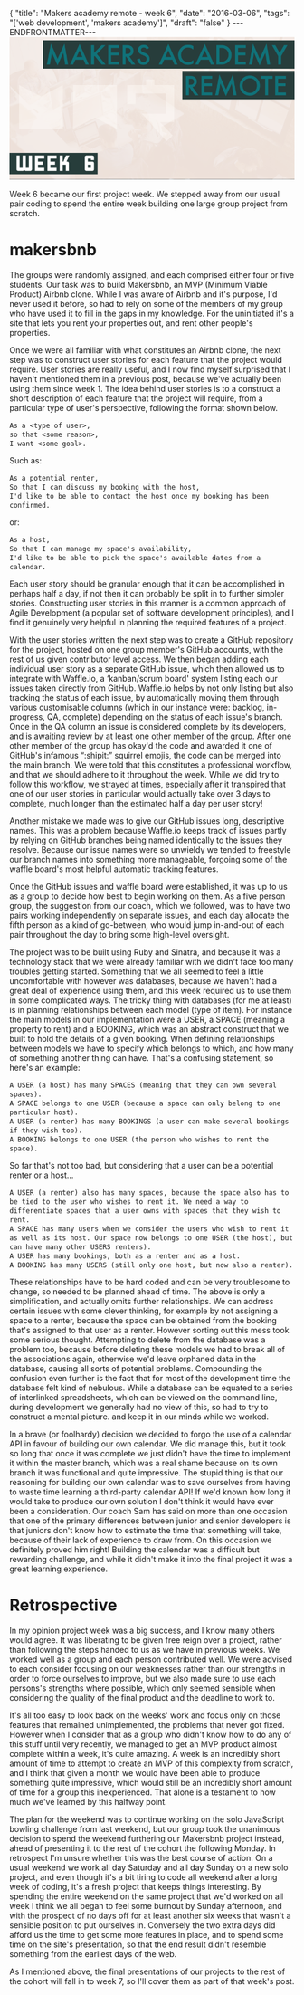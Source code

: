 {
  "title": "Makers academy remote - week 6",
  "date": "2016-03-06",
  "tags": "['web development', 'makers academy']",
  "draft": "false"
}
---ENDFRONTMATTER---
![Makers Academy remote week 6](media/makers-academy-remote-week-6-header.png "Makers Academy remote week 6")

Week 6 became our first project week. We stepped away from our usual pair coding to spend the entire week building one large group project from scratch.

# makersbnb

The groups were randomly assigned, and each comprised either four or five students. Our task was to build Makersbnb, an MVP (Minimum Viable Product) Airbnb clone. While I was aware of Airbnb and it's purpose, I'd never used it before, so had to rely on some of the members of my group who have used it to fill in the gaps in my knowledge. For the uninitiated it's a site that lets you rent your properties out, and rent other people's properties.

Once we were all familiar with what constitutes an Airbnb clone, the next step was to construct user stories for each feature that the project would require. User stories are really useful, and I now find myself surprised that I haven't mentioned them in a previous post, because we've actually been using them since week 1. The idea behind user stories is to a construct a short description of each feature that the project will require, from a particular type of user's perspective, following the format shown below.

```
As a <type of user>,
so that <some reason>,
I want <some goal>.
```

Such as:
```
As a potential renter,
So that I can discuss my booking with the host,
I'd like to be able to contact the host once my booking has been confirmed.
```

or:
```
As a host,
So that I can manage my space's availability,
I'd like to be able to pick the space's available dates from a calendar.
```

Each user story should be granular enough that it can be accomplished in perhaps half a day, if not then it can probably be split in to further simpler stories. Constructing user stories in this manner is a common approach of Agile Development (a popular set of software development principles), and I find it genuinely very helpful in planning the required features of a project.

With the user stories written the next step was to create a GitHub repository for the project, hosted on one group member's GitHub accounts, with the rest of us given contributor level access. We then began adding each individual user story as a separate GitHub issue, which then allowed us to integrate with Waffle.io, a ‘kanban/scrum board' system listing each our issues taken directly from GitHub. Waffle.io helps by not only listing but also tracking the status of each issue, by automatically moving them through various customisable columns (which in our instance were: backlog, in-progress, QA, complete) depending on the status of each issue's branch. Once in the QA column an issue is considered complete by its developers, and is awaiting review by at least one other member of the group. After one other member of the group has okay'd the code and awarded it one of GitHub's infamous “:shipit:” squirrel emojis, the code can be merged into the main branch. We were told that this constitutes a professional workflow, and that we should adhere to it throughout the week. While we did try to follow this workflow, we strayed at times, especially after it transpired that one of our user stories in particular would actually take over 3 days to complete, much longer than the estimated half a day per user story!

Another mistake we made was to give our GitHub issues long, descriptive names. This was a problem because Waffle.io keeps track of issues partly by relying on GitHub branches being named identically to the issues they resolve. Because our issue names were so unwieldy we tended to freestyle our branch names into something more manageable, forgoing some of the waffle board's most helpful automatic tracking features.

Once the GitHub issues and waffle board were established, it was up to us as a group to decide how best to begin working on them. As a five person group, the suggestion from our coach, which we followed, was to have two pairs working independently on separate issues, and each day allocate the fifth person as a kind of go-between, who would jump in-and-out of each pair throughout the day to bring some high-level oversight.

The project was to be built using Ruby and Sinatra, and because it was a technology stack that we were already familiar with we didn't face too many troubles getting started. Something that we all seemed to feel a little uncomfortable with however was databases, because we haven't had a great deal of experience using them, and this week required us to use them in some complicated ways. The tricky thing with databases (for me at least) is in planning relationships between each model (type of item). For instance the main models in our implementation were a USER, a SPACE (meaning a property to rent) and a BOOKING, which was an abstract construct that we built to hold the details of a given booking. When defining relationships between models we have to specify which belongs to which, and how many of something another thing can have. That's a confusing statement, so here's an example:

```
A USER (a host) has many SPACES (meaning that they can own several spaces).
A SPACE belongs to one USER (because a space can only belong to one particular host).
A USER (a renter) has many BOOKINGS (a user can make several bookings if they wish too).
A BOOKING belongs to one USER (the person who wishes to rent the space).
```

So far that's not too bad, but considering that a user can be a potential renter or a host…

```
A USER (a renter) also has many spaces, because the space also has to be tied to the user who wishes to rent it. We need a way to differentiate spaces that a user owns with spaces that they wish to rent.
A SPACE has many users when we consider the users who wish to rent it as well as its host. Our space now belongs to one USER (the host), but can have many other USERS renters).
A USER has many bookings, both as a renter and as a host.
A BOOKING has many USERS (still only one host, but now also a renter).
```

These relationships have to be hard coded and can be very troublesome to change, so needed to be planned ahead of time. The above is only a simplification, and actually omits further relationships. We can address certain issues with some clever thinking, for example by not assigning a space to a renter, because the space can be obtained from the booking that's assigned to that user as a renter. However sorting out this mess took some serious thought. Attempting to delete from the database was a problem too, because before deleting these models we had to break all of the associations again, otherwise we'd leave orphaned data in the database, causing all sorts of potential problems. Compounding the confusion even further is the fact that for most of the development time the database felt kind of nebulous. While a database can be equated to a series of interlinked spreadsheets, which can be viewed on the command line, during development we generally had no view of this, so had to try to construct a mental picture. and keep it in our minds while we worked.

In a brave (or foolhardy) decision we decided to forgo the use of a calendar API in favour of building our own calendar. We did manage this, but it took so long that once it was complete we just didn't have the time to implement it within the master branch, which was a real shame because on its own branch it was functional and quite impressive. The stupid thing is that our reasoning for building our own calendar was to save ourselves from having to waste time learning a third-party calendar API! If we'd known how long it would take to produce our own solution I don't think it would have ever been a consideration. Our coach Sam has said on more than one occasion that one of the primary differences between junior and senior developers is that juniors don't know how to estimate the time that something will take, because of their lack of experience to draw from. On this occasion we definitely proved him right! Building the calendar was a difficult but rewarding challenge, and while it didn't make it into the final project it was a great learning experience.

# Retrospective

In my opinion project week was a big success, and I know many others would agree. It was liberating to be given free reign over a project, rather than following the steps handed to us as we have in previous weeks. We worked well as a group and each person contributed well. We were advised to each consider focusing on our weaknesses rather than our strengths in order to force ourselves to improve, but we also made sure to use each persons's strengths where possible, which only seemed sensible when considering the quality of the final product and the deadline to work to.

It's all too easy to look back on the weeks' work and focus only on those features that remained unimplemented, the problems that never got fixed. However when I consider that as a group who didn't know how to do any of this stuff until very recently, we managed to get an MVP product almost complete within a week, it's quite amazing. A week is an incredibly short amount of time to attempt to create an MVP of this complexity from scratch, and I think that given a month we would have been able to produce something quite impressive, which would still be an incredibly short amount of time for a group this inexperienced. That alone is a testament to how much we've learned by this halfway point.

The plan for the weekend was to continue working on the solo JavaScript bowling challenge from last weekend, but our group took the unanimous decision to spend the weekend furthering our Makersbnb project instead, ahead of presenting it to the rest of the cohort the following Monday. In retrospect I'm unsure whether this was the best course of action. On a usual weekend we work all day Saturday and all day Sunday on a new solo project, and even though it's a bit tiring to code all weekend after a long week of coding, it's a fresh project that keeps things interesting. By spending the entire weekend on the same project that we'd worked on all week I think we all began to feel some burnout by Sunday afternoon, and with the prospect of no days off for at least another six weeks that wasn't a sensible position to put ourselves in. Conversely the two extra days did afford us the time to get some more features in place, and to spend some time on the site's presentation, so that the end result didn't resemble something from the earliest days of the web.

As I mentioned above, the final presentations of our projects to the rest of the cohort will fall in to week 7, so I'll cover them as part of that week's post.